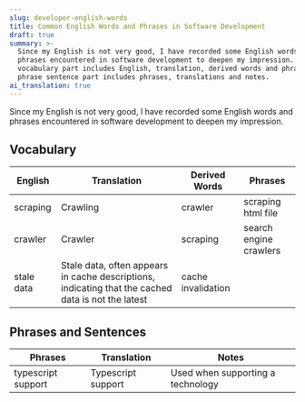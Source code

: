 ```yaml
---
slug: developer-english-words
title: Common English Words and Phrases in Software Development
draft: true
summary: >-
  Since my English is not very good, I have recorded some English words and
  phrases encountered in software development to deepen my impression. The
  vocabulary part includes English, translation, derived words and phrases. The
  phrase sentence part includes phrases, translations and notes.
ai_translation: true
---
```


Since my English is not very good, I have recorded some English words and phrases encountered in software development to deepen my impression.

<!--truncate-->

## Vocabulary

| English       | Translation                                                           | Derived Words           | Phrases                   |
| ---------- | -------------------------------------------------------------- | ------------------ | ---------------------- |
| scraping   | Crawling                                                           | crawler            | scraping html file     |
| crawler    | Crawler                                                           | scraping           | search engine crawlers |
| stale data | Stale data, often appears in cache descriptions, indicating that the cached data is not the latest | cache invalidation |                        |

## Phrases and Sentences

| Phrases               | Translation            | Notes                 |
| ------------------ | --------------- | -------------------- |
| typescript support | Typescript support | Used when supporting a technology |
